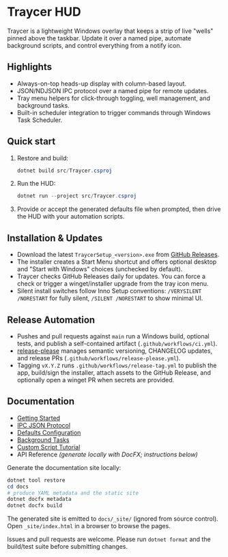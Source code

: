 # Traycer HUD

Traycer is a lightweight Windows overlay that keeps a strip of live "wells" pinned above the taskbar. Update it over a named pipe, automate background scripts, and control everything from a notify icon.

## Highlights

- Always-on-top heads-up display with column-based layout.
- JSON/NDJSON IPC protocol over a named pipe for remote updates.
- Tray menu helpers for click-through toggling, well management, and background tasks.
- Built-in scheduler integration to trigger commands through Windows Task Scheduler.

## Quick start

1. Restore and build:
   ```powershell
   dotnet build src/Traycer.csproj
   ```
2. Run the HUD:
   ```powershell
   dotnet run --project src/Traycer.csproj
   ```
3. Provide or accept the generated defaults file when prompted, then drive the HUD with your automation scripts.

## Installation & Updates

- Download the latest `TraycerSetup_<version>.exe` from [GitHub Releases](https://github.com/thomas-mardis/Traycer/releases).
- The installer creates a Start Menu shortcut and offers optional desktop and "Start with Windows" choices (unchecked by default).
- Traycer checks GitHub Releases daily for updates. You can force a check or trigger a winget/installer upgrade from the tray icon menu.
- Silent install switches follow Inno Setup conventions: `/VERYSILENT /NORESTART` for fully silent, `/SILENT /NORESTART` to show minimal UI.

## Release Automation

- Pushes and pull requests against `main` run a Windows build, optional tests, and publish a self-contained artifact (`.github/workflows/ci.yml`).
- [release-please](https://github.com/googleapis/release-please) manages semantic versioning, CHANGELOG updates, and release PRs (`.github/workflows/release-please.yml`).
- Tagging `vX.Y.Z` runs `.github/workflows/release-tag.yml` to publish the app, build/sign the installer, attach assets to the GitHub Release, and optionally open a winget PR when secrets are provided.

## Documentation

- [Getting Started](docs/articles/getting-started.md)
- [IPC JSON Protocol](docs/articles/ipc-protocol.md)
- [Defaults Configuration](docs/articles/defaults.md)
- [Background Tasks](docs/articles/tasks.md)
- [Custom Script Tutorial](docs/articles/custom-scripts.md)
- API Reference *(generate locally with DocFX; instructions below)*

Generate the documentation site locally:

```powershell
dotnet tool restore
cd docs
# produce YAML metadata and the static site
dotnet docfx metadata
dotnet docfx build
```

The generated site is emitted to `docs/_site/` (ignored from source control). Open `_site/index.html` in a browser to browse the pages.

Issues and pull requests are welcome. Please run `dotnet format` and the build/test suite before submitting changes.


